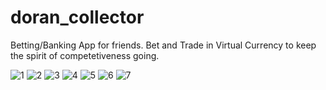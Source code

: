 # doran_collector
 Betting/Banking App for friends.
 Bet and Trade in Virtual Currency to keep the spirit of competetiveness going.
 
![1](https://user-images.githubusercontent.com/72037648/163344985-8da8e789-3f32-4428-a834-6eb917bf1dda.jpeg)
![2](https://user-images.githubusercontent.com/72037648/163345006-de1f5fcd-a60d-4dcc-af01-964a02dcbd1b.jpeg)
![3](https://user-images.githubusercontent.com/72037648/163345011-c4fac1e0-0185-4c1f-9076-db7f55dbeb4a.jpeg)
![4](https://user-images.githubusercontent.com/72037648/163345014-c72a29a9-ba3c-447a-a8a6-35f7208e30c0.jpeg)
![5](https://user-images.githubusercontent.com/72037648/163345019-b5a46f37-a617-44ac-aad1-3e005b53ba6d.jpeg)
![6](https://user-images.githubusercontent.com/72037648/163345020-7f8b6710-1873-4fe9-bfc1-0861122b8e92.jpeg)
![7](https://user-images.githubusercontent.com/72037648/163345021-270774ad-9c38-4d3d-8e79-bc65f6360121.jpeg)
